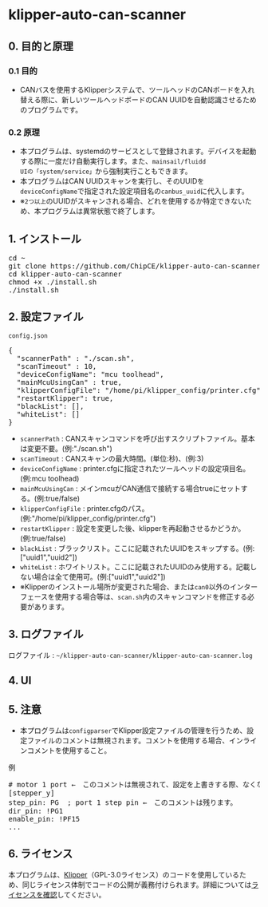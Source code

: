 # klipper-auto-can-scanner

## 0. 目的と原理

### 0.1 目的

- CANバスを使用するKlipperシステムで、ツールヘッドのCANボードを入れ替える際に、新しいツールヘッドボードのCAN UUIDを自動認識させるためのプログラムです。

### 0.2 原理

- 本プログラムは、systemdのサービスとして登録されます。デバイスを起動する際に一度だけ自動実行します。また、<code>mainsail/fluidd UIの「system/service」</code>から強制実行こともできます。
- 本プログラムはCAN UUIDスキャンを実行し、そのUUIDを<code>deviceConfigName</code>で指定された設定項目名の<code>canbus_uuid</code>に代入します。
- ※<code>2つ以上</code>のUUIDがスキャンされる場合、どれを使用するか特定できないため、本プログラムは異常状態で終了します。

## 1. インストール
<pre>
cd ~
git clone https://github.com/ChipCE/klipper-auto-can-scanner
cd klipper-auto-can-scanner
chmod +x ./install.sh
./install.sh
</pre>

## 2. 設定ファイル
<code>config.json</code>
<pre>
{
  "scannerPath" : "./scan.sh",
  "scanTimeout" : 10,
  "deviceConfigName": "mcu toolhead",
  "mainMcuUsingCan" : true,
  "klipperConfigFile": "/home/pi/klipper_config/printer.cfg",
  "restartKlipper": true,
  "blackList": [],
  "whiteList": []
}
</pre>

- <code>scannerPath</code> : CANスキャンコマンドを呼び出すスクリプトファイル。基本は変更不要。(例:"./scan.sh")
- <code>scanTimeout</code> : CANスキャンの最大時間。(単位:秒)、(例:3)
- <code>deviceConfigName</code> : printer.cfgに指定されたツールヘッドの設定項目名。(例:mcu toolhead)
- <code>mainMcuUsingCan</code> : メインmcuがCAN通信で接続する場合trueにセットする。(例:true/false)
- <code>klipperConfigFile</code> : printer.cfgのパス。(例:"/home/pi/klipper_config/printer.cfg")
- <code>restartKlipper</code> : 設定を変更した後、klipperを再起動させるかどうか。(例:true/false)
- <code>blackList</code> : ブラックリスト。ここに記載されたUUIDをスキップする。(例:["uuid1","uuid2"])
- <code>whiteList</code> : ホワイトリスト。ここに記載されたUUIDのみ使用する。記載しない場合は全て使用可。(例:["uuid1","uuid2"])
- ※Klipperのインストール場所が変更された場合、または<code>can0</code>以外のインターフェースを使用する場合等は、<code>scan.sh</code>内のスキャンコマンドを修正する必要があります。

## 3. ログファイル

ログファイル : <code>~/klipper-auto-can-scanner/klipper-auto-can-scanner.log</code>

## 4. UI

## 5. 注意

- 本プログラムは<code>configparser</code>でKlipper設定ファイルの管理を行うため、設定ファイルのコメントは無視されます。コメントを使用する場合、インラインコメントを使用すること。

例
<pre>
# motor 1 port ←　このコメントは無視されて、設定を上書きする際、なくなります。
[stepper_y]
step_pin: PG  ; port 1 step pin ←　このコメントは残ります。
dir_pin: !PG1
enable_pin: !PF15
...
</pre>

## 6. ライセンス
本プログラムは、[Klipper](https://github.com/Klipper3d/klipper)（GPL-3.0ライセンス）のコードを使用しているため、同じライセンス体制でコードの公開が義務付けられます。詳細については[ライセンスを確認](./LICENSE)してください。